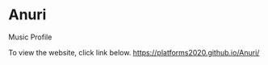 # Anuri
Music Profile

To view the website, click link below.
https://platforms2020.github.io/Anuri/
